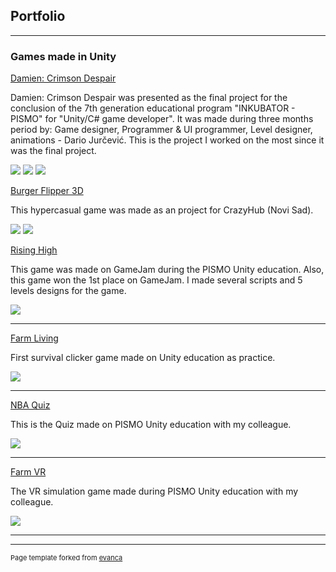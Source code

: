 ## Portfolio

---

### Games made in Unity

[Damien: Crimson Despair](https://dareiosj.itch.io/damien-crimson-despair)

Damien: Crimson Despair was presented as the final project for the conclusion of the 7th generation educational program "INKUBATOR - PISMO" for "Unity/C# game developer". It was made during three months period by: Game designer, Programmer & UI programmer, Level designer, animations - Dario Jurčević. This is the project I worked on the most since it was the final project.

<img src="images/0Ydy8x.png?raw=true"/>
<img src="images/8i29ml.png?raw=true"/>
<img src="images/qnrSD6.png?raw=true"/>

[Burger Flipper 3D](https://mirna7.itch.io/burger-flipper-3d)

This hypercasual game was made as an project for CrazyHub (Novi Sad).

<img src="images/DnClQW.jpg?raw=true"/> <img src="images/r1ifQx.jpg?raw=true"/>

[Rising High](https://irpea.itch.io/rising-high)

This game was made on GameJam during the PISMO Unity education. Also, this game won the 1st place on GameJam. I made several scripts and 5 levels designs for the game.

<img src="images/uCnpeb.png?raw=true"/>

---
[Farm Living](https://dareiosj.itch.io/farm-living)

First survival clicker game made on Unity education as practice.

<img src="images/p1Lanm.jpg?raw=true"/>

---
[NBA Quiz](https://play.google.com/store/apps/details?id=com.crnaduja123.NBAQuiz&hl=hr&gl=US)

This is the Quiz made on PISMO Unity education with my colleague.

<img src="images/NBAQuizFinal.png?raw=true"/>

---
[Farm VR](https://mirna7.itch.io/farm-vr)

The VR simulation game made during PISMO Unity education with my colleague.

<img src="images/vrfarm.png?raw=true"/>

---




---
<p style="font-size:11px">Page template forked from <a href="https://github.com/evanca/quick-portfolio">evanca</a></p>
<!-- Remove above link if you don't want to attibute -->
